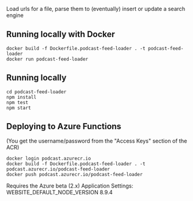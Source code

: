 Load urls for a file, parse them to (eventually) insert or update a search engine

## Running locally with Docker
```
docker build -f Dockerfile.podcast-feed-loader . -t podcast-feed-loader
docker run podcast-feed-loader
```

## Running locally
```
cd podcast-feed-loader
npm install
npm test
npm start
```

## Deploying to Azure Functions
(You get the username/password from the "Access Keys" section of the ACR)

```
docker login podcast.azurecr.io
docker build -f Dockerfile.podcast-feed-loader . -t podcast.azurecr.io/podcast-feed-loader
docker push podcast.azurecr.io/podcast-feed-loader
```

Requires the Azure beta (2.x)
Application Settings:
WEBSITE_DEFAULT_NODE_VERSION 8.9.4